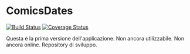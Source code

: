 # ComicsDates
[![Build Status](https://secure.travis-ci.org/Blundert/ComicsDates.png?branch=master)](https://travis-ci.org/Blundert/ComicsDates)
[![Coverage Status](https://coveralls.io/repos/Blundert/ComicsDates/badge.svg?branch=master)](https://coveralls.io/r/Blundert/ComicsDates/?branch=master)

Questa è la prima versione dell'applicazione. Non ancora utilizzabile. Non ancora online. Repository di sviluppo.
